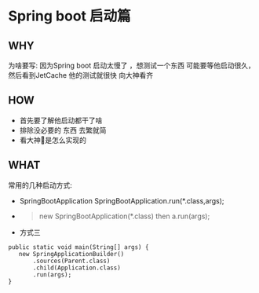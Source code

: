<h1>Spring boot 启动篇</h1>
<h2>WHY</h2>
 为啥要写: 因为Spring boot 启动太慢了 ，想测试一个东西 可能要等他启动很久，然后看到JetCache 他的测试就很快 向大神看齐
<h2>HOW</h2>

* 首先要了解他启动都干了啥
* 排除没必要的 东西 去繁就简
* 看大神是怎么实现的
<h2>WHAT</h2>

常用的几种启动方式:
* SpringBootApplication  SpringBootApplication.run(*.class,args);
* > new SpringBootApplication(*.class) then a.run(args);
* 方式三
 ```
 public static void main(String[] args) {
    new SpringApplicationBuilder()
        .sources(Parent.class)
        .child(Application.class)
        .run(args);
}
```



